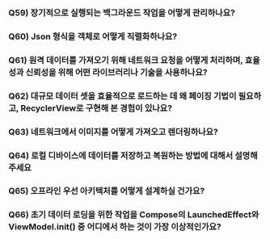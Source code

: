 ### Q59) 장기적으로 실행되는 백그라운드 작업을 어떻게 관리하나요?


### Q60) Json 형식을 객체로 어떻게 직렬화하나요?


### Q61) 원격 데이터를 가져오기 위해 네트워크 요청을 어떻게 처리하며, 효율성과 신뢰성을 위해 어떤 라이브러리나 기술을 사용하나요?


### Q62) 대규모 데이터 셋을 효율적으로 로드하는 데 왜 페이징 기법이 필요하고, RecyclerView로 구현해 본 경험이 있나요?


### Q63) 네트워크에서 이미지를 어떻게 가져오고 렌더링하나요?


### Q64) 로컬 디바이스에 데이터를 저장하고 복원하는 방법에 대해서 설명해 주세요


### Q65) 오프라인 우선 아키텍처를 어떻게 설계하실 건가요?


### Q66) 초기 데이터 로딩을 위한 작업을 Compose의 LaunchedEffect와 ViewModel.init() 중 어디에서 하는 것이 가장 이상적인가요?

